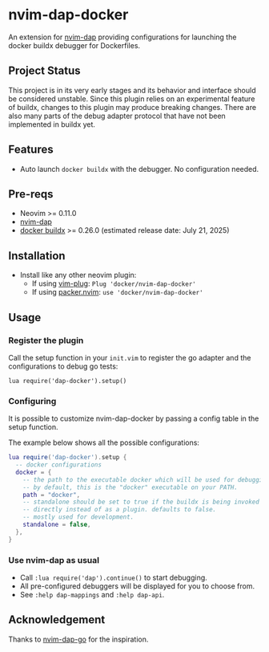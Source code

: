 # nvim-dap-docker

An extension for [nvim-dap][1] providing configurations for launching the docker buildx debugger for Dockerfiles.

## Project Status

This project is in its very early stages and its behavior and interface should be considered unstable.
Since this plugin relies on an experimental feature of buildx, changes to this plugin may produce breaking changes.
There are also many parts of the debug adapter protocol that have not been implemented in buildx yet.

## Features

- Auto launch `docker buildx` with the debugger. No configuration needed.

## Pre-reqs

- Neovim >= 0.11.0
- [nvim-dap][1]
- [docker buildx][2] >= 0.26.0 (estimated release date: July 21, 2025)

## Installation

- Install like any other neovim plugin:
  - If using [vim-plug][3]: `Plug 'docker/nvim-dap-docker'`
  - If using [packer.nvim][4]: `use 'docker/nvim-dap-docker'`

## Usage

### Register the plugin

Call the setup function in your `init.vim` to register the go adapter and the configurations to debug go tests:

```vimL
lua require('dap-docker').setup()
```

### Configuring

It is possible to customize nvim-dap-docker by passing a config table in the setup function.

The example below shows all the possible configurations:

```lua
lua require('dap-docker').setup {
  -- docker configurations
  docker = {
    -- the path to the executable docker which will be used for debugging.
    -- by default, this is the "docker" executable on your PATH.
    path = "docker",
    -- standalone should be set to true if the buildx is being invoked
    -- directly instead of as a plugin. defaults to false.
    -- mostly used for development.
    standalone = false,
  },
}
```

### Use nvim-dap as usual

- Call `:lua require('dap').continue()` to start debugging.
- All pre-configured debuggers will be displayed for you to choose from.
- See `:help dap-mappings` and `:help dap-api`.

## Acknowledgement

Thanks to [nvim-dap-go][5] for the inspiration.

[1]: https://github.com/mfussenegger/nvim-dap
[2]: https://github.com/docker/buildx
[3]: https://github.com/junegunn/vim-plug
[4]: https://github.com/wbthomason/packer.nvim
[5]: https://github.com/leoluz/nvim-dap-go
